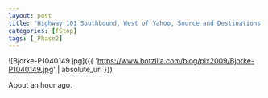 ```yaml
---
layout: post
title: "Highway 101 Southbound, West of Yahoo, Source and Destinations Unknown, ~45MPH"
categories: [fStop]
tags: [_Phase2]
---
```



![Bjorke-P1040149.jpg]({{ 'https://www.botzilla.com/blog/pix2009/Bjorke-P1040149.jpg' | absolute_url }})


About an hour ago.
